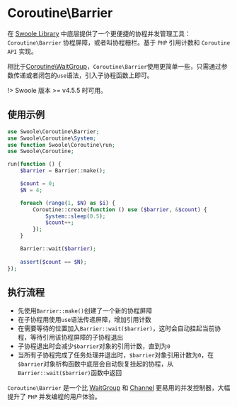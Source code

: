 # Coroutine\Barrier

在 [Swoole Library](https://github.com/swoole/library) 中底层提供了一个更便捷的协程并发管理工具：`Coroutine\Barrier` 协程屏障，或者叫协程栅栏。基于 `PHP` 引用计数和 `Coroutine API` 实现。

相比于[Coroutine\WaitGroup](/coroutine/wait_group)，`Coroutine\Barrier`使用更简单一些，只需通过参数传递或者闭包的`use`语法，引入子协程函数上即可。

!> Swoole 版本 >= v4.5.5 时可用。

## 使用示例

```php
use Swoole\Coroutine\Barrier;
use Swoole\Coroutine\System;
use function Swoole\Coroutine\run;
use Swoole\Coroutine;

run(function () {
    $barrier = Barrier::make();

    $count = 0;
    $N = 4;

    foreach (range(1, $N) as $i) {
        Coroutine::create(function () use ($barrier, &$count) {
            System::sleep(0.5);
            $count++;
        });
    }

    Barrier::wait($barrier);
    
    assert($count == $N);
});
```

## 执行流程

* 先使用`Barrier::make()`创建了一个新的协程屏障
* 在子协程用使用`use`语法传递屏障，增加引用计数
* 在需要等待的位置加入`Barrier::wait($barrier)`，这时会自动挂起当前协程，等待引用该协程屏障的子协程退出
* 子协程退出时会减少`$barrier`对象的引用计数，直到为`0`
* 当所有子协程完成了任务处理并退出时，`$barrier`对象引用计数为`0`，在`$barrier`对象析构函数中底层会自动恢复挂起的协程，从`Barrier::wait($barrier)`函数中返回

`Coroutine\Barrier` 是一个比 [WaitGroup](/coroutine/wait_group) 和 [Channel](/coroutine/channel) 更易用的并发控制器，大幅提升了 `PHP` 并发编程的用户体验。
